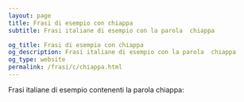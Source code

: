 ```yaml
---
layout: page
title: Frasi di esempio con chiappa 
subtitle: Frasi italiane di esempio con la parola  chiappa

og_title: Frasi di esempio con chiappa 
og_description: Frasi italiane di esempio con la parola  chiappa
og_type: website
permalink: /frasi/c/chiappa.html
---
```


Frasi italiane di esempio contenenti la parola chiappa:


